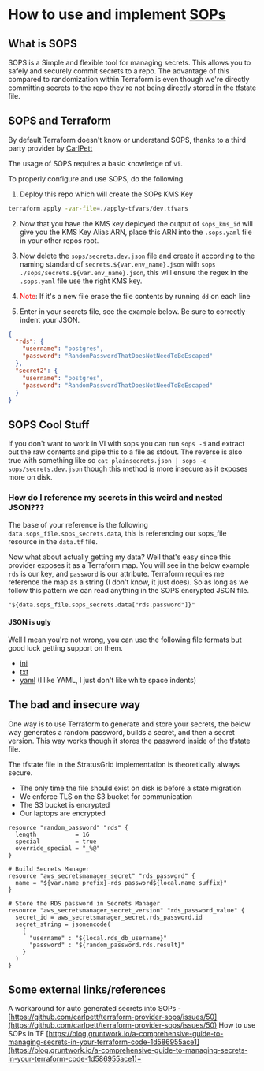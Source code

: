 # How to use and implement [SOPs](https://github.com/mozilla/sops)

## What is SOPS

SOPS is a Simple and flexible tool for managing secrets. This allows you to safely and securely commit secrets to a repo. The advantage of this compared to randomization within Terraform is even though we're directly committing secrets to the repo they're not being directly stored in the tfstate file.

## SOPS and Terraform

By default Terraform doesn't know or understand SOPS, thanks to a third party provider by [CarlPett](https://registry.terraform.io/providers/carlpett/sops/latest/docs)

The usage of SOPS requires a basic knowledge of `vi`.

To properly configure and use SOPS, do the following

1. Deploy this repo which will create the SOPs KMS Key

```bash
terraform apply -var-file=./apply-tfvars/dev.tfvars
```

2. Now that you have the KMS key deployed the output of `sops_kms_id` will give you the KMS Key Alias ARN, place this ARN into the `.sops.yaml` file in your other repos root.

3. Now delete the `sops/secrets.dev.json` file and create it according to the naming standard of `secrets.${var.env_name}.json` with `sops ./sops/secrets.${var.env_name}.json`, this will ensure the regex in the `.sops.yaml` file use the right KMS key.

4. <span style="color:red">Note</span>: If it's a new file erase the file contents by running `dd` on each line
5. Enter in your secrets file, see the example below. Be sure to correctly indent your JSON.

```json
{
  "rds": {
    "username": "postgres",
    "password": "RandomPasswordThatDoesNotNeedToBeEscaped"
  },
  "secret2": {
    "username": "postgres",
    "password": "RandomPasswordThatDoesNotNeedToBeEscaped"
  }
}
```

## SOPS Cool Stuff

If you don't want to work in VI with sops you can run `sops -d` and extract out the raw contents and pipe this to a file as stdout. The reverse is also true with something like so `cat plainsecrets.json | sops -e sops/secrets.dev.json` though this method is more insecure as it exposes more on disk.

### How do I reference my secrets in this weird and nested JSON???

The base of your reference is the following `data.sops_file.sops_secrets.data`, this is referencing our sops_file resource in the `data.tf` file.

Now what about actually getting my data? Well that's easy since this provider exposes it as a Terraform map. You will see in the below example `rds` is our key, and `password` is our attribute. Terraform requires me reference the map as a string (I don't know, it just does). So as long as we follow this pattern we can read anything in the SOPS encrypted JSON file.

`"${data.sops_file.sops_secrets.data["rds.password"]}"`

#### JSON is ugly

Well I mean you're not wrong, you can use the following file formats but good luck getting support on them.

- [ini](https://github.com/mozilla/sops/blob/master/example.ini)
- [txt](https://github.com/mozilla/sops/blob/master/example.txt)
- [yaml](https://github.com/mozilla/sops/blob/master/example.yaml) (I like YAML, I just don't like white space indents)

## The bad and insecure way

One way is to use Terraform to generate and store your secrets, the below way generates a random password, builds a secret, and then a secret version. This way works though it stores the password inside of the tfstate file.

The tfstate file in the StratusGrid implementation is theoretically always secure.

- The only time the file should exist on disk is before a state migration
- We enforce TLS on the S3 bucket for communication
- The S3 bucket is encrypted
- Our laptops are encrypted

```hcl
resource "random_password" "rds" {
  length           = 16
  special          = true
  override_special = "_%@"
}

# Build Secrets Manager
resource "aws_secretsmanager_secret" "rds_password" {
  name = "${var.name_prefix}-rds_password${local.name_suffix}"
}

# Store the RDS password in Secrets Manager
resource "aws_secretsmanager_secret_version" "rds_password_value" {
  secret_id = aws_secretsmanager_secret.rds_password.id
  secret_string = jsonencode(
    {
      "username" : "${local.rds_db_username}"
      "password" : "${random_password.rds.result}"
    }
  )
}
```

## Some external links/references

A workaround for auto generated secrets into SOPs - [https://github.com/carlpett/terraform-provider-sops/issues/50](https://github.com/carlpett/terraform-provider-sops/issues/50)
How to use SOPs in TF [https://blog.gruntwork.io/a-comprehensive-guide-to-managing-secrets-in-your-terraform-code-1d586955ace1](https://blog.gruntwork.io/a-comprehensive-guide-to-managing-secrets-in-your-terraform-code-1d586955ace1)=
